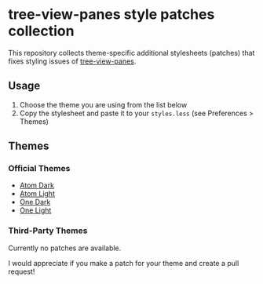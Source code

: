 # tree-view-panes style patches collection
This repository collects theme-specific additional stylesheets (patches) that fixes styling issues of [tree-view-panes](https://atom.io/packages/tree-view-panes).

## Usage
1. Choose the theme you are using from the list below
2. Copy the stylesheet and paste it to your `styles.less` (see Preferences &gt; Themes)

## Themes
### Official Themes
* [Atom Dark](https://github.com/susisu/tree-view-panes-styles/blob/master/styles/atom-dark.less)
* [Atom Light](https://github.com/susisu/tree-view-panes-styles/blob/master/styles/atom-light.less)
* [One Dark](https://github.com/susisu/tree-view-panes-styles/blob/master/styles/one-dark.less)
* [One Light](https://github.com/susisu/tree-view-panes-styles/blob/master/styles/one-light.less)

### Third-Party Themes
Currently no patches are available.

I would appreciate if you make a patch for your theme and create a pull request!
